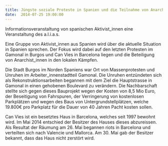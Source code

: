 ```yaml
---
title: Jüngste soziale Proteste in Spanien und die Teilnahme von Anarchist_innen in diesen
date:  2014-07-25 19:00:00
---
```


Informationsveranstaltung von spanischen Aktivist_innen eine Veranstaltung des a.l.i.a.s.



Eine Gruppe von Aktivist_innen aus Spanien wird über die aktuelle
Situation in Spanien sprechen. Der Fokus wird dabei auf den letzten
Protesten im Gamonal in Burgos und Can Vies in Barcelona liegen und die
Beteiligung von Anarchist_innen in den lokalen Kämpfen.


Die Stadt Burgos im Norden Spaniens war Ort von Massenprotesten und
Unruhen im Arbeiter_innenstadtteil Gamonal. Die Unruhen entzündeten sich
als Rekonstruktionsarbeiten begannen mit dem Ziel die Hauptstrasse in
Gamonal in einen gehobenen Boulevard zu verändern. Die Nachbarschaft
stellte sich gegen dieses Bauprojekt wegen der Kosten von 8,5 Mio Euro,
der Beseitigung von Fahrspuren, der Verringerung von kostenlosen
Parkplätzen und wegen des Baus von Untergrundstellplätzen, welche 19.800€
pro Parkplatz für die Dauer von 40 Jahren Pacht kosten sollen.


Can Vies ist ein besetztes Haus in Barcelona, welches seit 1997 bewohnt
wird. Im Mai 2014 entschied der Besitzer des Hauses dieses
abzureissen. Als Resultat der Räumung am 26. Mai begannen riots in
Barcelona und verteilten sich nach Valencie und Mallorca. Am 30. Mai gab
der Besitzer bekannt, dass das Haus nicht zerstört wird.


